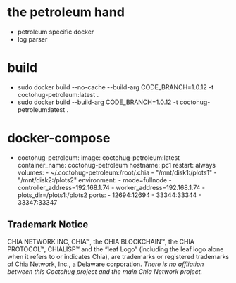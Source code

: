 # the petroleum hand
- petroleum specific docker
- log parser

# build
- sudo docker build --no-cache --build-arg CODE_BRANCH=1.0.12 -t coctohug-petroleum:latest .
- sudo docker build --build-arg CODE_BRANCH=1.0.12 -t coctohug-petroleum:latest .

# docker-compose
- coctohug-petroleum: 
        image: coctohug-petroleum:latest 
        container_name: coctohug-petroleum
        hostname: pc1 
        restart: always 
        volumes: 
            - ~/.coctohug-petroleum:/root/.chia 
            - "/mnt/disk1:/plots1" 
            - "/mnt/disk2:/plots2" 
        environment: 
            - mode=fullnode 
            - controller_address=192.168.1.74 
            - worker_address=192.168.1.74
            - plots_dir=/plots1:/plots2 
        ports: 
            - 12694:12694 
            - 33344:33344 
            - 33347:33347

## Trademark Notice
CHIA NETWORK INC, CHIA™, the CHIA BLOCKCHAIN™, the CHIA PROTOCOL™, CHIALISP™ and the “leaf Logo” (including the leaf logo alone when it refers to or indicates Chia), are trademarks or registered trademarks of Chia Network, Inc., a Delaware corporation. *There is no affliation between this Coctohug project and the main Chia Network project.*
 
 
 
 

